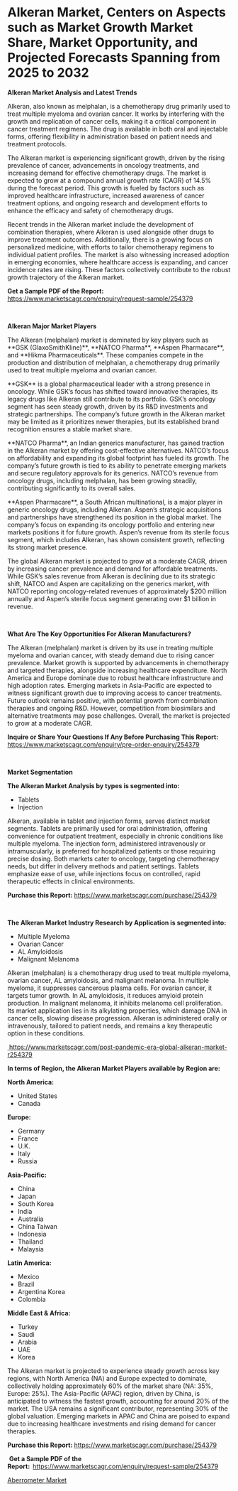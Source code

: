 <p><h1>Alkeran Market, Centers on Aspects such as Market Growth Market Share, Market Opportunity, and Projected Forecasts Spanning from 2025 to 2032</h1></p><p><strong>Alkeran Market Analysis and Latest Trends</strong></p>
<p><p>Alkeran, also known as melphalan, is a chemotherapy drug primarily used to treat multiple myeloma and ovarian cancer. It works by interfering with the growth and replication of cancer cells, making it a critical component in cancer treatment regimens. The drug is available in both oral and injectable forms, offering flexibility in administration based on patient needs and treatment protocols.</p><p>The Alkeran market is experiencing significant growth, driven by the rising prevalence of cancer, advancements in oncology treatments, and increasing demand for effective chemotherapy drugs. The market is expected to grow at a compound annual growth rate (CAGR) of 14.5% during the forecast period. This growth is fueled by factors such as improved healthcare infrastructure, increased awareness of cancer treatment options, and ongoing research and development efforts to enhance the efficacy and safety of chemotherapy drugs.</p><p>Recent trends in the Alkeran market include the development of combination therapies, where Alkeran is used alongside other drugs to improve treatment outcomes. Additionally, there is a growing focus on personalized medicine, with efforts to tailor chemotherapy regimens to individual patient profiles. The market is also witnessing increased adoption in emerging economies, where healthcare access is expanding, and cancer incidence rates are rising. These factors collectively contribute to the robust growth trajectory of the Alkeran market.</p></p>
<p><strong>Get a Sample PDF of the Report:&nbsp;</strong> <a href="https://www.marketscagr.com/enquiry/request-sample/254379?utm_campaign=1126&utm_medium=2&utm_source=Github&utm_content=ia&utm_term=21012025&utm_id=alkeran">https://www.marketscagr.com/enquiry/request-sample/254379</a></p>
<p>&nbsp;</p>
<p><strong>Alkeran Major Market Players</strong></p>
<p><p>The Alkeran (melphalan) market is dominated by key players such as **GSK (GlaxoSmithKline)**, **NATCO Pharma**, **Aspen Pharmacare**, and **Hikma Pharmaceuticals**. These companies compete in the production and distribution of melphalan, a chemotherapy drug primarily used to treat multiple myeloma and ovarian cancer.</p><p>**GSK** is a global pharmaceutical leader with a strong presence in oncology. While GSK’s focus has shifted toward innovative therapies, its legacy drugs like Alkeran still contribute to its portfolio. GSK’s oncology segment has seen steady growth, driven by its R&D investments and strategic partnerships. The company’s future growth in the Alkeran market may be limited as it prioritizes newer therapies, but its established brand recognition ensures a stable market share.</p><p>**NATCO Pharma**, an Indian generics manufacturer, has gained traction in the Alkeran market by offering cost-effective alternatives. NATCO’s focus on affordability and expanding its global footprint has fueled its growth. The company’s future growth is tied to its ability to penetrate emerging markets and secure regulatory approvals for its generics. NATCO’s revenue from oncology drugs, including melphalan, has been growing steadily, contributing significantly to its overall sales.</p><p>**Aspen Pharmacare**, a South African multinational, is a major player in generic oncology drugs, including Alkeran. Aspen’s strategic acquisitions and partnerships have strengthened its position in the global market. The company’s focus on expanding its oncology portfolio and entering new markets positions it for future growth. Aspen’s revenue from its sterile focus segment, which includes Alkeran, has shown consistent growth, reflecting its strong market presence.</p><p>The global Alkeran market is projected to grow at a moderate CAGR, driven by increasing cancer prevalence and demand for affordable treatments. While GSK’s sales revenue from Alkeran is declining due to its strategic shift, NATCO and Aspen are capitalizing on the generics market, with NATCO reporting oncology-related revenues of approximately $200 million annually and Aspen’s sterile focus segment generating over $1 billion in revenue.</p></p>
<p>&nbsp;</p>
<p><strong>What Are The Key Opportunities For Alkeran Manufacturers?</strong></p>
<p><p>The Alkeran (melphalan) market is driven by its use in treating multiple myeloma and ovarian cancer, with steady demand due to rising cancer prevalence. Market growth is supported by advancements in chemotherapy and targeted therapies, alongside increasing healthcare expenditure. North America and Europe dominate due to robust healthcare infrastructure and high adoption rates. Emerging markets in Asia-Pacific are expected to witness significant growth due to improving access to cancer treatments. Future outlook remains positive, with potential growth from combination therapies and ongoing R&D. However, competition from biosimilars and alternative treatments may pose challenges. Overall, the market is projected to grow at a moderate CAGR.</p></p>
<p><strong>Inquire or Share Your Questions If Any Before Purchasing This Report:</strong> <a href="https://www.marketscagr.com/enquiry/pre-order-enquiry/254379?utm_campaign=1126&utm_medium=2&utm_source=Github&utm_content=ia&utm_term=21012025&utm_id=alkeran">https://www.marketscagr.com/enquiry/pre-order-enquiry/254379</a></p>
<p>&nbsp;</p>
<p><strong>Market Segmentation</strong></p>
<p><strong>The Alkeran Market Analysis by types is segmented into:</strong></p>
<p><ul><li>Tablets</li><li>Injection</li></ul></p>
<p><p>Alkeran, available in tablet and injection forms, serves distinct market segments. Tablets are primarily used for oral administration, offering convenience for outpatient treatment, especially in chronic conditions like multiple myeloma. The injection form, administered intravenously or intramuscularly, is preferred for hospitalized patients or those requiring precise dosing. Both markets cater to oncology, targeting chemotherapy needs, but differ in delivery methods and patient settings. Tablets emphasize ease of use, while injections focus on controlled, rapid therapeutic effects in clinical environments.</p></p>
<p><strong>Purchase this Report:&nbsp;</strong><a href="https://www.marketscagr.com/purchase/254379?utm_campaign=1126&utm_medium=2&utm_source=Github&utm_content=ia&utm_term=21012025&utm_id=alkeran">https://www.marketscagr.com/purchase/254379</a></p>
<p>&nbsp;</p>
<p><strong>The Alkeran Market Industry Research by Application is segmented into:</strong></p>
<p><ul><li>Multiple Myeloma</li><li>Ovarian Cancer</li><li>AL Amyloidosis</li><li>Malignant Melanoma</li></ul></p>
<p><p>Alkeran (melphalan) is a chemotherapy drug used to treat multiple myeloma, ovarian cancer, AL amyloidosis, and malignant melanoma. In multiple myeloma, it suppresses cancerous plasma cells. For ovarian cancer, it targets tumor growth. In AL amyloidosis, it reduces amyloid protein production. In malignant melanoma, it inhibits melanoma cell proliferation. Its market application lies in its alkylating properties, which damage DNA in cancer cells, slowing disease progression. Alkeran is administered orally or intravenously, tailored to patient needs, and remains a key therapeutic option in these conditions.</p></p>
<p><a href="https://www.marketscagr.com/post-pandemic-era-global-alkeran-market-r254379?utm_campaign=1126&utm_medium=2&utm_source=Github&utm_content=ia&utm_term=21012025&utm_id=alkeran">&nbsp;https://www.marketscagr.com/post-pandemic-era-global-alkeran-market-r254379</a></p>
<p><strong>In terms of Region, the Alkeran Market Players available by Region are:</strong></p>
<p>
    <p> <strong> North America: </strong>
        <ul>
            <li>United States</li>
            <li>Canada</li>
        </ul>
        </p> 
    <p> <strong> Europe: </strong>
        <ul>
            <li>Germany</li>
            <li>France</li>
            <li>U.K.</li>
            <li>Italy</li>
            <li>Russia</li>
        </ul>
        </p> 
    <p> <strong> Asia-Pacific: </strong>
        <ul>
            <li>China</li>
            <li>Japan</li>
            <li>South Korea</li>
            <li>India</li>
            <li>Australia</li>
            <li>China Taiwan</li>
            <li>Indonesia</li>
            <li>Thailand</li>
            <li>Malaysia</li>
        </ul>
        </p> 
    <p> <strong> Latin America: </strong>
        <ul>
            <li>Mexico</li>
            <li>Brazil</li>
            <li>Argentina Korea</li>
            <li>Colombia</li>
        </ul>
        </p> 
    <p> <strong> Middle East & Africa: </strong>
        <ul>
            <li>Turkey</li>
            <li>Saudi</li>
            <li>Arabia</li>
            <li>UAE</li>
            <li>Korea</li>
        </ul>
    </p>
    </p>
<p><p>The Alkeran market is projected to experience steady growth across key regions, with North America (NA) and Europe expected to dominate, collectively holding approximately 60% of the market share (NA: 35%, Europe: 25%). The Asia-Pacific (APAC) region, driven by China, is anticipated to witness the fastest growth, accounting for around 20% of the market. The USA remains a significant contributor, representing 30% of the global valuation. Emerging markets in APAC and China are poised to expand due to increasing healthcare investments and rising demand for cancer therapies.</p></p>
<p><strong>Purchase this Report: </strong><a href="https://www.marketscagr.com/purchase/254379?utm_campaign=1126&utm_medium=2&utm_source=Github&utm_content=ia&utm_term=21012025&utm_id=alkeran">https://www.marketscagr.com/purchase/254379</a></p>
<p>&nbsp;<strong>Get a Sample PDF of the Report:&nbsp;&nbsp;</strong><a href="https://www.marketscagr.com/enquiry/request-sample/254379?utm_campaign=1126&utm_medium=2&utm_source=Github&utm_content=ia&utm_term=21012025&utm_id=alkeran">https://www.marketscagr.com/enquiry/request-sample/254379</a></p>
<p><strong></strong></p>
<p><p><a href="https://github.com/gdfhhhj/Market-Research-Report-List-7/blob/main/aberrometer-market.md?utm_campaign=1126&utm_medium=2&utm_source=Github&utm_content=ia&utm_term=21012025&utm_id=alkeran">Aberrometer Market</a></p></p>